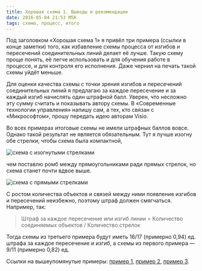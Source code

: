 ```yaml
---
title: Хорошая схема 1. Выводы и рекомендации
date: 2016-05-04 21:53 MSK
tags: схема, процесс, итого
---
```


Под заголовком «Хорошая схема 1» я привёл три примера (ссылки в конце заметки) того, как избавление схемы процесса от изгибов и пересечений соединительных линий делает её лучше. Такую схему проще понять, её легче использовать и для обучения работе в процессе, и для контроля его исполнения. Даже чернил на печать такой схемы уйдёт меньше. 

Для оценки качества схемы с точки зрения изгибов и пересечений соединительных линий я предлагаю за каждое пересечение и за каждый изгиб начислять один штрафной балл. Уверен, что несложно эту сумму считать и показывать автору схемы. В «Современные технологии управления» напишу сам, а тех, кто связан с «Микрософтом», прошу передать идею авторам Visio.

Во всех примерах итоговые схемы не имели штрафных баллов вовсе. Однако такой результат не является обязательным. Тут я лучше изогну обе стрелки, чтобы схема была компактной, 

![схема с изогнутыми стрелками](/images/better.jpg)

чем поставлю ромб между прямоугольниками ради прямых стрелок, но схема станет почти вдвое выше.

![схема с прямыми стрелками](/images/worse.jpg)

С ростом количества объектов и связей между ними появление изгибов и пересечений неизбежно, поэтому штраф должен смягчаться. Например, так: 

> Штраф за каждое пересечение или изгиб линии = Количество соединяемых объектов / Количество стрелок  

Тогда схемы из третьего примера будут иметь 16/17 (примерно 0,94) ед. штрафа за каждое пересечение и изгиб, а схемы из первого примера — 9/11 (примерно 0,82) ед.

Ссылки на вышеупомянутые примеры: [пример 1](/2016-04-28-horoshaya-shema-1/), [пример 2](/2016-05-01-otvety-gs-1-1/), [пример 3](/2016-05-03-otvety-gs-1-2/).


